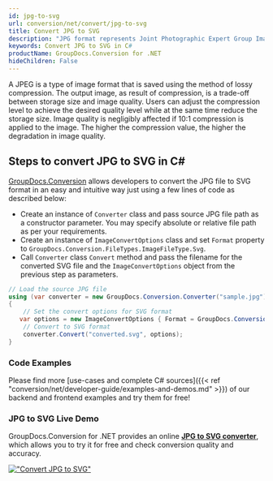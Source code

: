 ```yaml
---
id: jpg-to-svg
url: conversion/net/convert/jpg-to-svg
title: Convert JPG to SVG
description: "JPG format represents Joint Photographic Expert Group Image File with .jpg extension. Learn how to convert JPG to SVG file programmatically in C# language using GroupDocs.Conversion for .NET library."
keywords: Convert JPG to SVG in C#
productName: GroupDocs.Conversion for .NET
hideChildren: False
---
```


A JPEG is a type of image format that is saved using the method of lossy compression. The output image, as result of compression, is a trade-off between storage size and image quality. Users can adjust the compression level to achieve the desired quality level while at the same time reduce the storage size. Image quality is negligibly affected if 10:1 compression is applied to the image.  The higher the compression value, the higher the degradation in image quality.

## Steps to convert JPG to SVG in C#

[GroupDocs.Conversion](https://products.groupdocs.com/conversion/net) allows developers to convert the JPG file to SVG format in an easy and intuitive way just using a few lines of code as described below:

* Create an instance of `Converter` class and pass source JPG file path as a constructor parameter. You may specify absolute or relative file path as per your requirements. 
* Create an instance of `ImageConvertOptions` class and set `Format` property to `GroupDocs.Conversion.FileTypes.ImageFileType.Svg`.
* Call `Converter` class `Convert` method and pass the filename for the converted SVG file and the `ImageConvertOptions` object from the previous step as parameters.

```csharp
// Load the source JPG file
using (var converter = new GroupDocs.Conversion.Converter("sample.jpg"))
{
    // Set the convert options for SVG format
   var options = new ImageConvertOptions { Format = GroupDocs.Conversion.FileTypes.ImageFileType.Svg };
    // Convert to SVG format
    converter.Convert("converted.svg", options);
}
```

### Code Examples

Please find more [use-cases and complete C# sources]({{< ref "conversion/net/developer-guide/examples-and-demos.md" >}}) of our backend and frontend examples and try them for free!

### JPG to SVG Live Demo

GroupDocs.Conversion for .NET provides an online [**JPG to SVG converter**](https://products.groupdocs.app/conversion/jpg-to-svg), which allows you to try it for free and check conversion quality and accuracy.

[!["Convert JPG to SVG"](conversion/net/images/convert-to-svg/convert-jpg-to-svg.png)](https://products.groupdocs.app/conversion/jpg-to-svg)